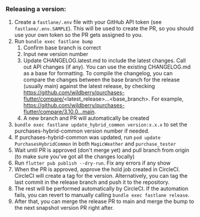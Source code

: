 ### Releasing a version:

1. Create a `fastlane/.env` file with your GitHub API token (see `fastlane/.env.SAMPLE`). This will be used to create the PR, so you should use your own token so the PR gets assigned to you.
1. Run `bundle exec fastlane bump`
    1. Confirm base branch is correct
    2. Input new version number
    3. Update CHANGELOG.latest.md to include the latest changes. Call out API changes (if any). You can use the existing CHANGELOG.md as a base for formatting. To compile the changelog, you can compare the changes between the base branch for the release (usually main) against the latest release, by checking https://github.com/wildberry/purchases-flutter/compare/<latest_release>...<base_branch>. For example, https://github.com/wildberry/purchases-flutter/compare/3.10.0...main.
    4. A new branch and PR will automatically be created
1. `bundle exec fastlane update_hybrid_common version:x.x.x` to set the purchases-hybrid-common version number if needed.
1. If purchases-hybrid-common was updated, run `pod update PurchasesHybridCommon` in both `MagicWeather` and `purchase_tester`
1. Wait until PR is approved (don't merge yet) and pull branch from origin (to make sure you've got all the changes locally)
1. Run `flutter pub publish --dry-run`. Fix any errors if any show
1. When the PR is approved, approve the hold job created in CircleCI. CircleCI will create a tag for the version. Alternatively, you can tag the last commit in the release branch and push it to the repository.
1. The rest will be performed automatically by CircleCI. If the automation fails, you can revert to manually calling `bundle exec fastlane release`.
1. After that, you can merge the release PR to main and merge the bump to the next snapshot version PR right after.
